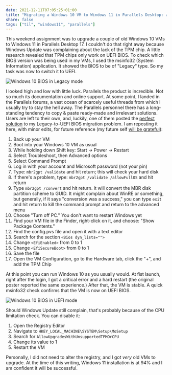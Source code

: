 ```yaml
---
date: 2021-12-11T07:05:25+01:00
title: "Migrating a Windows 10 VM to Windows 11 in Parallels Desktop: a story of TPM chips and BIOS upgrades"
share: false
tags: ["til", "windows11", "parallels"]
---
```

This weekend assignment was to upgrade a couple of old Windows 10 VMs to
Windows 11 in Parallels Desktop 17. I couldn't do that right away because
Windows Update was complaining about the lack of the TPM chip. A little
research revealed that TPM chips only work on UEFI BIOS.  To check which BIOS
version was being used in my VMs, I used the msinfo32 (System Information)
application. It showed the BIOS to be of "Legacy" type. So my task was now to
switch it to UEFI.

![Windows 10 BIOS in Legacy  mode](/images/windows10-bios-legacy-mode.png)

I looked high and low with little luck. Parallels the product is incredible.
Not so much its documentation and online support.  At some point, I landed in
the Parallels forums, a vast ocean of scarcely useful threads from which
I usually try to stay the hell away. The Parallels personnel there has
a long-standing tendency to copy & paste ready-made and irrelevant solutions.
Users are left to their own, and, luckily, one of them posted the [perfect
solution][1] to my Legacy-to-UEFI BIOS migration problem. I am reposting it
here, with minor edits, for future reference (my future self [will be
grateful][2]):

1. Back up your VM
2. Boot into your Windows 10 VM as usual
3. While holding down Shift key: Start -> Power -> Restart
4. Select Troubleshoot, then Advanced options
5. Select Command Prompt
6. Log in with your account and Microsoft password (not your pin)
7. Type: `mbr2gpt /validate` and hit return; this will check your hard disk
8. If there's a problem, type: `mbr2gpt /validate /allowFullOS` and hit return
9. Type `mbr2gpt /convert` and hit return. It will convert the MBR disk partition scheme to GUID. It might complain about WinRE or something, but generally, if it says "conversion was a success," you can type `exit` and hit return to kill the command prompt and return to the advanced menu
10. Choose "Turn off PC." You don't want to restart Windows yet
11. Find your VM file in the Finder, right-click on it, and choose: "Show Package Contents."
12. Find the config.pvs file and open it with a text editor
13. Search for the section `<Bios dyn_lists="">`
14. Change `<EfiEnabled>` from 0 to 1
15. Change `<EfiSecureBoot>` from 0 to 1
16. Save the file
17. Open the VM Configuration, go to the Hardware tab, click the "+", and add the TPM Chip

At this point you can run Windows 10 as you usually would. At fist launch,
right after the login, I got a critical error and a hard restart (the original
poster reported the same experience.) After that, the VM is stable. A quick
msinfo32 check confirms that the VM is now on UEFI BIOS. 

![Windows 10 BIOS in UEFI mode](/images/windows10-bios-uefi-mode.png)

Should Windows Update still complain, that's probably because of the CPU
limitation check. You can disable it:

1. Open the Registry Editor 
2. Navigate to `HKEY_LOCAL_MACHINE\SYSTEM\Setup\MoSetup`
3. Search for `AllowUpgradesWithUnsupportedTPMOrCPU`
4. Change its value to 1
5. Restart the VM

Personally, I did not need to alter the registry, and I got *very* old VMs to
upgrade. At the time of this writing, Windows 11 installation is at 94% and
I am confident it will be successful.



 [1]: https://forum.parallels.com/threads/process-for-converting-from-legacy-to-uefi-in-prep-for-win-11.354888/
 [2]: https://nicolaiarocci.com/learn-in-public/
 [rss]: https://nicolaiarocci.com/index.xml
 [tw]: http://twitter.com/nicolaiarocci
 [nl]: https://buttondown.email/nicolaiarocci
